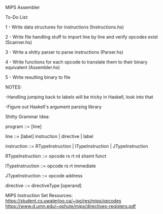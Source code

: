 MIPS Assembler

To-Do List:

1 - Write data structures for instructions (Instructions.hs)

2 - Write file handling stuff to import line by line and
    verify opcodes exist (Scanner.hs)

3 - Write a shitty parser to parse instructions (Parser.hs)

4 - Write functions for each opcode to translate them to their binary
    equivalent (Assembler.hs)
    
5 - Write resulting binary to file


NOTES:

-Handling jumping back to labels will be tricky in Haskell,
 look into that

-Figure out Haskell's argument parsing library



Shitty Grammar Idea: 

  program ::= [line]

  line ::= [label] instruction | directive | label

  instruction ::= RTypeInstruction | ITypeInstruction | JTypeInstruction

  RTypeInstruction ::= opcode rs rt rd shamt funct

  ITypeInstruction ::= opcode rs rt immediate

  JTypeInstruction ::= opcode address

  directive ::= directiveType [operand]



MIPS Instruction Set Resources:
https://student.cs.uwaterloo.ca/~isg/res/mips/opcodes 
https://www.d.umn.edu/~gshute/mips/directives-registers.pdf